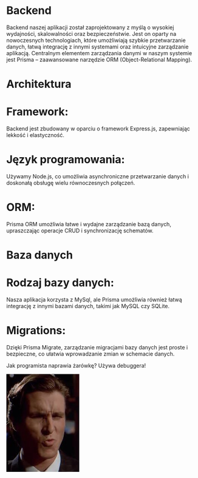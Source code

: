 # Backend  
Backend naszej aplikacji został zaprojektowany z myślą o wysokiej wydajności, skalowalności oraz bezpieczeństwie. Jest on oparty na nowoczesnych technologiach, które umożliwiają szybkie przetwarzanie danych, łatwą integrację z innymi systemami oraz intuicyjne zarządzanie aplikacją. Centralnym elementem zarządzania danymi w naszym systemie jest Prisma – zaawansowane narzędzie ORM (Object-Relational Mapping).

# Architektura
# Framework: 
Backend jest zbudowany w oparciu o framework Express.js, zapewniając lekkość i elastyczność.
# Język programowania: 
Używamy Node.js, co umożliwia asynchroniczne przetwarzanie danych i doskonałą obsługę wielu równoczesnych połączeń.
# ORM: 
Prisma ORM umożliwia łatwe i wydajne zarządzanie bazą danych, upraszczając operacje CRUD i synchronizację schematów.
# Baza danych
# Rodzaj bazy danych: 
Nasza aplikacja korzysta z MySql, ale Prisma umożliwia również łatwą integrację z innymi bazami danych, takimi jak MySQL czy SQLite.
# Migrations: 
Dzięki Prisma Migrate, zarządzanie migracjami bazy danych jest proste i bezpieczne, co ułatwia wprowadzanie zmian w schemacie danych.


Jak programista naprawia żarówkę? Używa debuggera!                 


![Ja po przeczytaniu tego żartu](https://github.com/Igi2005/CHEZ/blob/Front/src/assets/memix2.jpg?raw=true)

